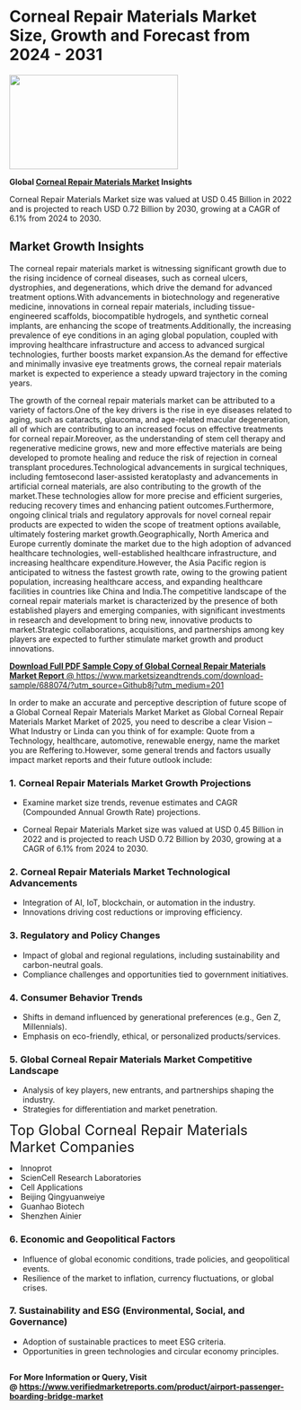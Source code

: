 <H1>Corneal Repair Materials Market Size, Growth and Forecast from 2024 - 2031</H1><img class="aligncenter size-medium wp-image-584254" src="https://thirdeyenews.in/wp-content/uploads/2024/09/Global-Market-Research-300x168.jpeg" alt="" width="300" height="168" /><p><strong>Global&nbsp;<a href="https://www.marketsizeandtrends.com/download-sample/688074/?utm_source=Github8j?utm_medium=201">Corneal Repair Materials Market</a> Insights</strong></p><p>Corneal Repair Materials Market size was valued at USD 0.45 Billion in 2022 and is projected to reach USD 0.72 Billion by 2030, growing at a CAGR of 6.1% from 2024 to 2030.</p><p><h2>Market Growth Insights</h2> The corneal repair materials market is witnessing significant growth due to the rising incidence of corneal diseases, such as corneal ulcers, dystrophies, and degenerations, which drive the demand for advanced treatment options.With advancements in biotechnology and regenerative medicine, innovations in corneal repair materials, including tissue-engineered scaffolds, biocompatible hydrogels, and synthetic corneal implants, are enhancing the scope of treatments.Additionally, the increasing prevalence of eye conditions in an aging global population, coupled with improving healthcare infrastructure and access to advanced surgical technologies, further boosts market expansion.As the demand for effective and minimally invasive eye treatments grows, the corneal repair materials market is expected to experience a steady upward trajectory in the coming years.<a href="#"></a> <p>The growth of the corneal repair materials market can be attributed to a variety of factors.One of the key drivers is the rise in eye diseases related to aging, such as cataracts, glaucoma, and age-related macular degeneration, all of which are contributing to an increased focus on effective treatments for corneal repair.Moreover, as the understanding of stem cell therapy and regenerative medicine grows, new and more effective materials are being developed to promote healing and reduce the risk of rejection in corneal transplant procedures.Technological advancements in surgical techniques, including femtosecond laser-assisted keratoplasty and advancements in artificial corneal materials, are also contributing to the growth of the market.These technologies allow for more precise and efficient surgeries, reducing recovery times and enhancing patient outcomes.Furthermore, ongoing clinical trials and regulatory approvals for novel corneal repair products are expected to widen the scope of treatment options available, ultimately fostering market growth.Geographically, North America and Europe currently dominate the market due to the high adoption of advanced healthcare technologies, well-established healthcare infrastructure, and increasing healthcare expenditure.However, the Asia Pacific region is anticipated to witness the fastest growth rate, owing to the growing patient population, increasing healthcare access, and expanding healthcare facilities in countries like China and India.The competitive landscape of the corneal repair materials market is characterized by the presence of both established players and emerging companies, with significant investments in research and development to bring new, innovative products to market.Strategic collaborations, acquisitions, and partnerships among key players are expected to further stimulate market growth and product innovations.<a href="#"></p><p><span class=""><strong>Download Full PDF Sample Copy of Global Corneal Repair Materials Market Report</strong> @ <a href="https://www.marketsizeandtrends.com/download-sample/688074/?utm_source=Github8j?utm_medium=201" target="_blank">https://www.marketsizeandtrends.com/download-sample/688074/?utm_source=Github8j?utm_medium=201</a></span></p><p>In order to make an accurate and perceptive description of future scope of a Global&nbsp;Corneal Repair Materials Market Market as Global&nbsp;Corneal Repair Materials Market Market of 2025, you need to describe a clear Vision &ndash; What Industry or Linda can you think of for example: Quote from a Technology, healthcare, automotive, renewable energy, name the market you are Reffering to.However, some general trends and factors usually impact market reports and their future outlook include:</p><h3>1.&nbsp;<strong>Corneal Repair Materials Market Growth Projections</strong></h3><ul><li>Examine market size trends, revenue estimates and CAGR (Compounded Annual Growth Rate) projections.</li><li><p>Corneal Repair Materials Market size was valued at USD 0.45 Billion in 2022 and is projected to reach USD 0.72 Billion by 2030, growing at a CAGR of 6.1% from 2024 to 2030.</p></li></ul><h3>2.&nbsp;<strong>Corneal Repair Materials Market Technological Advancements</strong></h3><ul><li>Integration of AI, IoT, blockchain, or automation in the industry.</li><li>Innovations driving cost reductions or improving efficiency.</li></ul><h3>3.&nbsp;<strong>Regulatory and Policy Changes</strong></h3><ul><li>Impact of global and regional regulations, including sustainability and carbon-neutral goals.</li><li>Compliance challenges and opportunities tied to government initiatives.</li></ul><h3>4.&nbsp;<strong>Consumer Behavior Trends</strong></h3><ul><li>Shifts in demand influenced by generational preferences (e.g., Gen Z, Millennials).</li><li>Emphasis on eco-friendly, ethical, or personalized products/services.</li></ul><h3>5.&nbsp;<strong>Global Corneal Repair Materials Market Competitive Landscape</strong></h3><ul><li>Analysis of key players, new entrants, and partnerships shaping the industry.</li><li>Strategies for differentiation and market penetration.</li></ul><p data-pm-slice="1 1 []"><span style="color: inherit; font-family: inherit; font-size: 25px;">Top Global Corneal Repair Materials Market Companies</span></p><div class="" data-test-id=""><p><li>Innoprot</li><li> ScienCell Research Laboratories</li><li> Cell Applications</li><li> Beijing Qingyuanweiye</li><li> Guanhao Biotech</li><li> Shenzhen Ainier</li></p></div><h3>6.&nbsp;<strong>Economic and Geopolitical Factors</strong></h3><ul><li>Influence of global economic conditions, trade policies, and geopolitical events.</li><li>Resilience of the market to inflation, currency fluctuations, or global crises.</li></ul><h3>7.&nbsp;<strong>Sustainability and ESG (Environmental, Social, and Governance)</strong></h3><ul><li>Adoption of sustainable practices to meet ESG criteria.</li><li>Opportunities in green technologies and circular economy principles.</li></ul><h2><strong style="font-size: 14px;">For More Information or Query, Visit @&nbsp;</strong><a style="background-color: #ffffff; font-size: 14px;" href="https://www.marketsizeandtrends.com/report/corneal-repair-materials-market/" target="_blank">https://www.verifiedmarketreports.com/product/airport-passenger-boarding-bridge-market</a></h2>